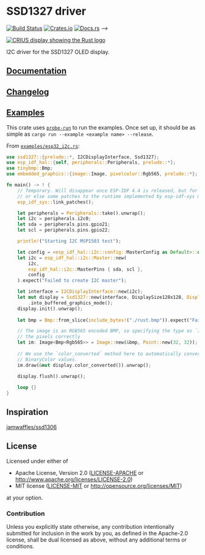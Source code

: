 # SSD1327 driver

[![Build Status](https://circleci.com/gh/jkin8010/ssd1327/tree/master.svg?style=shield)](https://circleci.com/gh/jkin8010/ssd1327/tree/master)
[![Crates.io](https://img.shields.io/crates/v/ssd1327.svg)](https://crates.io/crates/ssd1327)
[![Docs.rs](https://docs.rs/ssd1327/badge.svg)](https://docs.rs/ssd1327) -->

[![CRIUS display showing the Rust logo](readme_banner.png?raw=true)](examples/esp32_i2c.rs)

I2C driver for the SSD1327 OLED display.

## [Documentation](https://docs.rs/ssd1327)

## [Changelog](CHANGELOG.md)

## [Examples](examples)

This crate uses [`probe-run`](https://crates.io/crates/probe-run) to run the examples. Once set up,
it should be as simple as `cargo run --example <example name> --release`.

From [`examples/esp32_i2c.rs`](examples/esp32_i2c.rs):

```rust
use ssd1327::{prelude::*, I2CDisplayInterface, Ssd1327};
use esp_idf_hal::{self, peripherals::Peripherals, prelude::*};
use tinybmp::Bmp;
use embedded_graphics::{image::Image, pixelcolor::Rgb565, prelude::*};

fn main() -> ! {
    // Temporary. Will disappear once ESP-IDF 4.4 is released, but for now it is necessary to call this function once,
    // or else some patches to the runtime implemented by esp-idf-sys might not link properly.
    esp_idf_sys::link_patches();

    let peripherals = Peripherals::take().unwrap();
    let i2c = peripherals.i2c0;
    let sda = peripherals.pins.gpio21;
    let scl = peripherals.pins.gpio22;

    println!("Starting I2C MSP1503 test");

    let config = <esp_idf_hal::i2c::config::MasterConfig as Default>::default().baudrate(400.kHz().into());
    let i2c = esp_idf_hal::i2c::Master::new(
        i2c, 
        esp_idf_hal::i2c::MasterPins { sda, scl }, 
        config
    ).expect("Failed to create I2C master");

    let interface = I2CDisplayInterface::new(i2c);
    let mut display = Ssd1327::new(interface, DisplaySize128x128, DisplayRotation::Rotate0)
        .into_buffered_graphics_mode();
    display.init().unwrap();
   
    let bmp = Bmp::from_slice(include_bytes!("./rust.bmp")).expect("Failed to load BMP image");

    // The image is an RGB565 encoded BMP, so specifying the type as `Image<Bmp<Rgb565>>` will read
    // the pixels correctly
    let im: Image<Bmp<Rgb565>> = Image::new(&bmp, Point::new(32, 32));
    
    // We use the `color_converted` method here to automatically convert the RGB565 image data into
    // BinaryColor values.
    im.draw(&mut display.color_converted()).unwrap();
    
    display.flush().unwrap();

    loop {}
}
```

## Inspiration

[jamwaffles/ssd1306](https://github.com/jamwaffles/ssd1306)

## License

Licensed under either of

- Apache License, Version 2.0 ([LICENSE-APACHE](LICENSE-APACHE) or
  http://www.apache.org/licenses/LICENSE-2.0)
- MIT license ([LICENSE-MIT](LICENSE-MIT) or http://opensource.org/licenses/MIT)

at your option.

### Contribution

Unless you explicitly state otherwise, any contribution intentionally submitted for inclusion in the
work by you, as defined in the Apache-2.0 license, shall be dual licensed as above, without any
additional terms or conditions.
